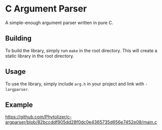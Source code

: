 # C Argument Parser

A simple-enough argument parser written in pure C.

## Building

To build the library, simply run `make` in the root directory. This will
create a static library in the root directory.

## Usage

To use the library, simply include `arg.h` in your project and link with
`-largparser`.

## Example

https://github.com/Phytolizer/c-argparser/blob/82bccddf905dd28f0dc0e4365735d656e7452e08/main.c
